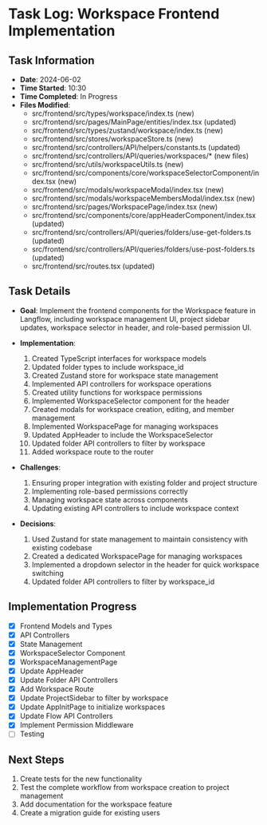 # Task Log: Workspace Frontend Implementation

## Task Information
- **Date**: 2024-06-02
- **Time Started**: 10:30
- **Time Completed**: In Progress
- **Files Modified**:
  - src/frontend/src/types/workspace/index.ts (new)
  - src/frontend/src/pages/MainPage/entities/index.tsx (updated)
  - src/frontend/src/types/zustand/workspace/index.ts (new)
  - src/frontend/src/stores/workspaceStore.ts (new)
  - src/frontend/src/controllers/API/helpers/constants.ts (updated)
  - src/frontend/src/controllers/API/queries/workspaces/* (new files)
  - src/frontend/src/utils/workspaceUtils.ts (new)
  - src/frontend/src/components/core/workspaceSelectorComponent/index.tsx (new)
  - src/frontend/src/modals/workspaceModal/index.tsx (new)
  - src/frontend/src/modals/workspaceMembersModal/index.tsx (new)
  - src/frontend/src/pages/WorkspacePage/index.tsx (new)
  - src/frontend/src/components/core/appHeaderComponent/index.tsx (updated)
  - src/frontend/src/controllers/API/queries/folders/use-get-folders.ts (updated)
  - src/frontend/src/controllers/API/queries/folders/use-post-folders.ts (updated)
  - src/frontend/src/routes.tsx (updated)

## Task Details
- **Goal**: Implement the frontend components for the Workspace feature in Langflow, including workspace management UI, project sidebar updates, workspace selector in header, and role-based permission UI.

- **Implementation**:
  1. Created TypeScript interfaces for workspace models
  2. Updated folder types to include workspace_id
  3. Created Zustand store for workspace state management
  4. Implemented API controllers for workspace operations
  5. Created utility functions for workspace permissions
  6. Implemented WorkspaceSelector component for the header
  7. Created modals for workspace creation, editing, and member management
  8. Implemented WorkspacePage for managing workspaces
  9. Updated AppHeader to include the WorkspaceSelector
  10. Updated folder API controllers to filter by workspace
  11. Added workspace route to the router

- **Challenges**:
  1. Ensuring proper integration with existing folder and project structure
  2. Implementing role-based permissions correctly
  3. Managing workspace state across components
  4. Updating existing API controllers to include workspace context

- **Decisions**:
  1. Used Zustand for state management to maintain consistency with existing codebase
  2. Created a dedicated WorkspacePage for managing workspaces
  3. Implemented a dropdown selector in the header for quick workspace switching
  4. Updated folder API controllers to filter by workspace_id

## Implementation Progress
- [x] Frontend Models and Types
- [x] API Controllers
- [x] State Management
- [x] WorkspaceSelector Component
- [x] WorkspaceManagementPage
- [x] Update AppHeader
- [x] Update Folder API Controllers
- [x] Add Workspace Route
- [x] Update ProjectSidebar to filter by workspace
- [x] Update AppInitPage to initialize workspaces
- [x] Update Flow API Controllers
- [x] Implement Permission Middleware
- [ ] Testing

## Next Steps
1. Create tests for the new functionality
2. Test the complete workflow from workspace creation to project management
3. Add documentation for the workspace feature
4. Create a migration guide for existing users
